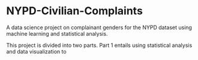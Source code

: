 # NYPD-Civilian-Complaints
A data science project on complainant genders for the NYPD dataset using machine learning and statistical analysis.

This project is divided into two parts. Part 1 entails using statistical analysis and data visualization to 


